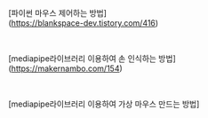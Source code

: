 [파이썬 마우스 제어하는 방법] <br>(https://blankspace-dev.tistory.com/416)

<br>

[mediapipe라이브러리 이용하여 손 인식하는 방법] <br>(https://makernambo.com/154)

<br>

[mediapipe라이브러리 이용하여 가상 마우스 만드는 방법] <br>
